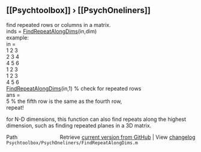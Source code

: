 ## [[Psychtoolbox]] &#8250; [[PsychOneliners]]

find repeated rows or columns in a matrix.  
inds = [FindRepeatAlongDims](FindRepeatAlongDims)(in,dim)  
example:  
in =  
     1     2     3  
     2     3     4  
     4     5     6  
     1     2     3  
     1     2     3  
     4     5     6  
[FindRepeatAlongDims](FindRepeatAlongDims)(in,1)  % check for repeated rows  
ans =   
     5                    % the fifth row is the same as the fourth row,  
                            repeat!  
  
for N-D dimensions, this function can also find repeats along the highest  
dimension, such as finding repeated planes in a 3D matrix.  




<div class="code_header" style="text-align:right;">
  <span style="float:left;">Path&nbsp;&nbsp;</span> <span class="counter">Retrieve <a href=
  "https://raw.github.com/Psychtoolbox-3/Psychtoolbox-3/beta/Psychtoolbox/PsychOneliners/FindRepeatAlongDims.m">current version from GitHub</a> | View <a href=
  "https://github.com/Psychtoolbox-3/Psychtoolbox-3/commits/beta/Psychtoolbox/PsychOneliners/FindRepeatAlongDims.m">changelog</a></span>
</div>
<div class="code">
  <code>Psychtoolbox/PsychOneliners/FindRepeatAlongDims.m</code>
</div>


